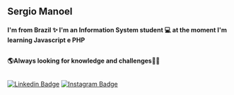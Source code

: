 ## Sergio Manoel
  
#### I'm from Brazil ✨ I'm an Information System student :computer: at the moment I'm learning Javascript e PHP

##
#### 🌎Always looking for knowledge and challenges🐱‍💻

 ##
 [![Linkedin Badge](https://img.shields.io/badge/-LinkedIn-blue?style=flat-square&logo=Linkedin&logoColor=white&link=https://www.linkedin.com/in/sergio-manoel-639060115/)](https://www.linkedin.com/in/sergio-manoel-639060115/) [![Instagram Badge](https://img.shields.io/badge/-Instagram-violet?style=flat-square&logo=Instagram&logoColor=white&link=https://https://www.instagram.com/the_manuca/)](https://www.instagram.com/the_manuca/)
